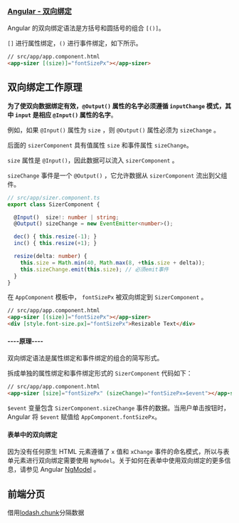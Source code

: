### [Angular - 双向绑定](https://angular.cn/guide/two-way-binding)

Angular 的双向绑定语法是方括号和圆括号的组合 `[()]`。

`[]` 进行属性绑定，`()` 进行事件绑定，如下所示。

```html
// src/app/app.component.html
<app-sizer [(size)]="fontSizePx"></app-sizer>
```

## 双向绑定工作原理

**为了使双向数据绑定有效，`@Output()` 属性的名字必须遵循 `inputChange` 模式，其中 `input` 是相应 `@Input()` 属性的名字**。

例如，如果 `@Input()` 属性为 `size` ，则 `@Output()` 属性必须为 `sizeChange` 。

后面的 `sizerComponent` 具有值属性 `size` 和事件属性 `sizeChange`。

 `size` 属性是 `@Input()`，因此数据可以流入 `sizerComponent` 。

 `sizeChange` 事件是一个 `@Output()` ，它允许数据从 `sizerComponent` 流出到父组件。

```ts
// src/app/sizer.component.ts
export class SizerComponent {

  @Input()  size!: number | string;
  @Output() sizeChange = new EventEmitter<number>();

  dec() { this.resize(-1); }
  inc() { this.resize(+1); }

  resize(delta: number) {
    this.size = Math.min(40, Math.max(8, +this.size + delta));
    this.sizeChange.emit(this.size); // 必须emit事件
  }
}
```

在 `AppComponent` 模板中， `fontSizePx` 被双向绑定到 `SizerComponent` 。

```html
// src/app/app.component.html
<app-sizer [(size)]="fontSizePx"></app-sizer>
<div [style.font-size.px]="fontSizePx">Resizable Text</div>
```

#### ----原理----

双向绑定语法是属性绑定和事件绑定的组合的简写形式。

拆成单独的属性绑定和事件绑定形式的 `SizerComponent` 代码如下：



```html
// src/app/app.component.html
<app-sizer [size]="fontSizePx" (sizeChange)="fontSizePx=$event"></app-sizer>
```

`$event` 变量包含 `SizerComponent.sizeChange` 事件的数据。当用户单击按钮时，Angular 将 `$event` 赋值给 `AppComponent.fontSizePx`。

#### 表单中的双向绑定

因为没有任何原生 HTML 元素遵循了 `x` 值和 `xChange` 事件的命名模式，所以与表单元素进行双向绑定需要使用 `NgModel`。关于如何在表单中使用双向绑定的更多信息，请参见 Angular [NgModel](https://angular.cn/guide/built-in-directives#ngModel) 。



## 前端分页

借用[lodash.chunk](https://www.lodashjs.com/docs/lodash.chunk)分隔数据

